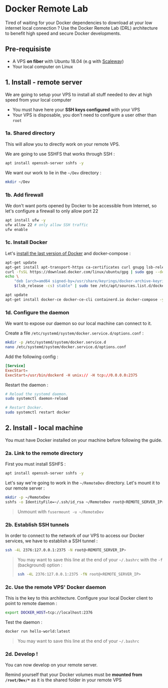 # Docker Remote Lab

Tired of waiting for your Docker dependencies to download at your low internet local connection ? Use the Docker Remote Lab (DRL) architecture to benefit high speed and secure Docker developments.

## Pre-requisiste

- A VPS **on fiber** with Ubuntu 18.04 (e.g with [Scaleway](https://scaleway.com))
- Your local computer on Linux

## 1. Install - remote server

We are going to setup your VPS to install all stuff needed to dev at high speed from your local computer

- You must have here your **SSH keys configured** with your VPS
- Your VPS is disposable, you don't need to configure a user other than `root`

### 1a. Shared directory

This will allow you to directly work on your remote VPS.

We are going to use SSHFS that works through SSH :

```bash
apt install openssh-server sshfs -y
```

We want our work to lie in the `~/Dev` directory :

```bash
mkdir ~/Dev
```

### 1b. Add firewall

We don't want ports opened by Docker to be accessible from Internet, so let's configure a firewall to only allow port 22

```bash
apt install ufw -y
ufw allow 22 # only allow SSH traffic
ufw enable
```

### 1c. Install Docker

Let's [install the last version of Docker](https://docs.docker.com/engine/install/ubuntu/) and docker-compose :

```bash
apt-get update
apt-get install apt-transport-https ca-certificates curl gnupg lsb-release -y
curl -fsSL https://download.docker.com/linux/ubuntu/gpg | sudo gpg --dearmor -o /usr/share/keyrings/docker-archive-keyring.gpg
echo \
    "deb [arch=amd64 signed-by=/usr/share/keyrings/docker-archive-keyring.gpg] https://download.docker.com/linux/ubuntu \
    $(lsb_release -cs) stable" | sudo tee /etc/apt/sources.list.d/docker.list > /dev/null

apt update
apt-get install docker-ce docker-ce-cli containerd.io docker-compose -y
```

### 1d. Configure the daemon

We want to expose our daemon so our local machine can connect to it.

Create a file `/etc/systemd/system/docker.service.d/options.conf` :

```bash
mkdir -p /etc/systemd/system/docker.service.d
nano /etc/systemd/system/docker.service.d/options.conf
```

Add the following config :

```conf
[Service]
ExecStart=
ExecStart=/usr/bin/dockerd -H unix:// -H tcp://0.0.0.0:2375
```

Restart the daemon :

```bash
# Reload the systemd daemon.
sudo systemctl daemon-reload

# Restart Docker.
sudo systemctl restart docker
```

## 2. Install - local machine

You must have Docker installed on your machine before following the guide.

### 2a. Link to the remote directory

First you must install SSHFS :

```bash
apt install openssh-server sshfs -y
```

Let's say we're going to work in the `~/RemoteDev` directory. Let's mount it to our remote server :

```bash
mkdir -p ~/RemoteDev
sshfs -o IdentityFile=~/.ssh/id_rsa ~/RemoteDev root@<REMOTE_SERVER_IP>:/root/Dev # path must be absolute
```

> Unmount with `fusermount -u ~/RemoteDev`

### 2b. Establish SSH tunnels

In order to connect to the network of our VPS to access our Docker services, we have to establish a SSH tunnel :

```bash
ssh -4L 2376:127.0.0.1:2375 -N root@<REMOTE_SERVER_IP>
```

> You may want to save this line at the end of your `~/.bashrc` with the `-f` (background) option :
>
> ```bash
> ssh -4L 2376:127.0.0.1:2375 -fN root@<REMOTE_SERVER_IP>
> ```

### 2c. Use the remote VPS' Docker daemon

This is the key to this architecture. Configure your local Docker client to point to remote daemon :

```bash
export DOCKER_HOST=tcp://localhost:2376
```

Test the daemon :

```bash
docker run hello-world:latest
```

> You may want to save this line at the end of your `~/.bashrc`

### 2d. Develop !

You can now develop on your remote server.

Remind yourself that your Docker volumes must be **mounted from `/root/Dev/*`** as it is the shared folder in your remote VPS
